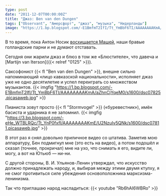 ```yaml
---
type: post
date: "2011-12-07T00:00:00Z"
title: "Джаз: Ben van den Dungen"
tags: ["Observant", "Амерсфорт", "джаз", "музыка", "Нидерланды"]
image: "https://1.bp.blogspot.com/-E1BmfmT2IfI/Tt_YmBbF6TI/AAAAAAAAKmA/aZhnCjYqeM0/s1600/dsc07825.picasaweb.jpg"
---
```


В то время, пока Антон Носик [восхищается Машей](http://dolboeb.livejournal.com/2245861.html), наши бравые голландские парни и не думают отставать.

Сегодня они жарили джаз и блюз в том же «Блюстителе», что давеча и [Martijn van Iterson]({{< relref "0125" >}}).

Саксофонист {{< fl "Ben van den Dungen" >}}, внешне сильно напоминающий «лицо кавказской национальности», исполняет джаз уже не одно десятилетие и успел переиграть со множеством музыкантов.
{{< imgfig "https://1.bp.blogspot.com/-E1BmfmT2IfI/Tt_YmBbF6TI/AAAAAAAAKmA/aZhnCjYqeM0/s1600/dsc07825.picasaweb.jpg" >}}

<!--more-->

Пианиста зовут просто {{< fl "Stormvogel" >}} («буревестник»), имён басиста и ударника я не запомнил.
{{< imgfig "https://3.bp.blogspot.com/-eHe_WTBLRQc/Tt_YnP0fxfI/AAAAAAAAKmE/U2NzuIv5QNk/s1600/dsc07811.picasaweb.jpg" >}}

В этот раз я снял довольно приличное видео со штатива. Заметив мою аппаратуру, Бен подмигнул мне (это есть на видео), а потом подошёл и сказал (точнее, прокричал) мне на ухо, что снимать я его, видите ли, могу, а вот на Ютьюб — ни-ни.

С другой стороны, В. И. Ульянов-Ленин утверждал, что искусство должно принадлежать народу, и, выбирая между этими двумя ктулху, я не смог противиться силе убеждения основоположника марксизма-ленинизма.

Так что приглашаю народ насладиться:
{{< youtube "Rb6hAI6WBRo" >}}

